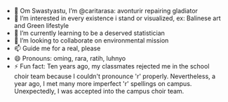 - 🙏 Om Swastyastu, I’m @caritarasa: avonturir repairing gladiator
- 👀 I’m interested in every existence i stand or visualized, ex: Balinese art and Green lifestyle
- 🌱 I’m currently learning to be a deserved statistician
- 💞️ I’m looking to collaborate on environmental mission
- 📫 Guide me for a real, please
- 😄 Pronouns: oming, rara, ratih, luhnyo
- ⚡ Fun fact: Ten years ago, my classmates rejected me in the school choir team because I couldn't pronounce 'r' properly. Nevertheless, a year ago, I met many more imperfect 'r' spellings on campus. Unexpectedly, I was accepted into the campus choir team.

<!---
caritarasa/caritarasa is a ✨ special ✨ repository because its `README.md` (this file) appears on your GitHub profile.
You can click the Preview link to take a look at your changes.
--->
